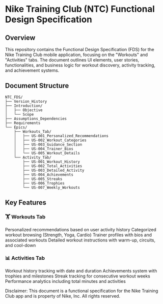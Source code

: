 # Nike Training Club (NTC) Functional Design Specification
## Overview

This repository contains the Functional Design Specification (FDS) for the Nike Training Club mobile application, focusing on the "Workouts" and "Activities" tabs. The document outlines UI elements, user stories, functionalities, and business logic for workout discovery, activity tracking, and achievement systems.

## Document Structure
```
NTC_FDS/
├── Version_History
├── Introduction/
│   ├── Objective
│   └── Scope
├── Assumptions_Dependencies
├── Requirements
└── Epics/
    ├── Workouts_Tab/
    │   ├── US-001_Personalized_Recommendations
    │   ├── US-002_Workout_Categories
    │   ├── US-003_Guidance_Section
    │   ├── US-004_Trainer_Bios
    │   └── US-005_Workout_Details
    └── Activity_Tab/
        ├── US-001_Workout_History
        ├── US-002_Total_Activities
        ├── US-003_Detailed_Activity
        ├── US-004_Achievements
        ├── US-005_Streaks
        ├── US-006_Trophies
        └── US-007_Weekly_Workouts
```

## Key Features

### 🏋️ Workouts Tab

Personalized recommendations based on user activity history
Categorized workout browsing (Strength, Yoga, Cardio)
Trainer profiles with bios and associated workouts
Detailed workout instructions with warm-up, circuits, and cool-down

### 📊 Activities Tab

Workout history tracking with date and duration
Achievements system with trophies and milestones
Streak tracking for consecutive workout weeks
Performance analytics including total minutes and activities

Disclaimer: This document is a functional specification for the Nike Training Club app and is property of Nike, Inc. All rights reserved.